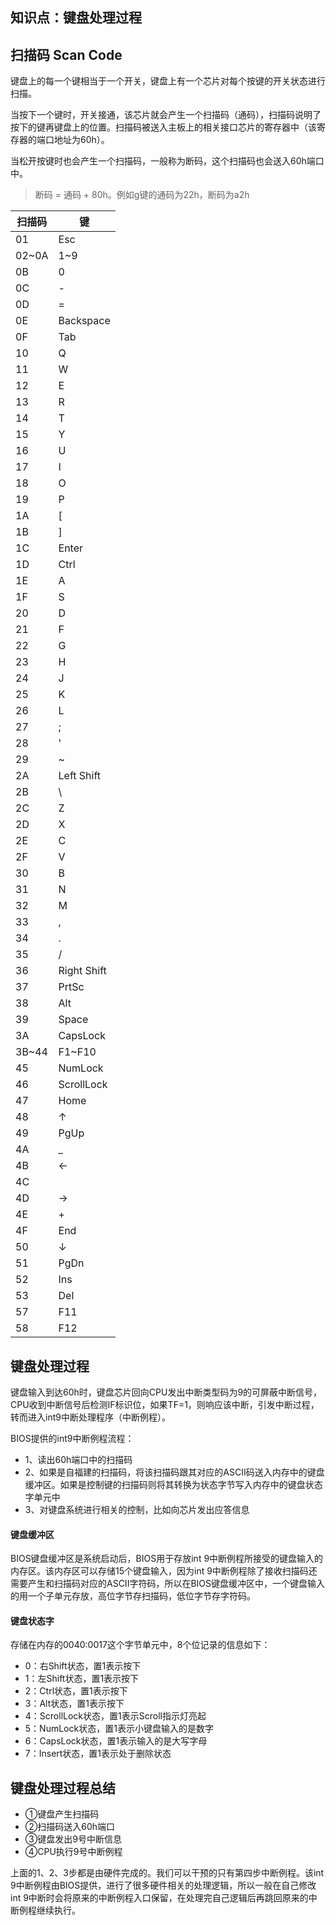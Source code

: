 知识点：键盘处理过程
---

## 扫描码 Scan Code
键盘上的每一个键相当于一个开关，键盘上有一个芯片对每个按键的开关状态进行扫描。

当按下一个键时，开关接通，该芯片就会产生一个扫描码（通码），扫描码说明了按下的键再键盘上的位置。扫描码被送入主板上的相关接口芯片的寄存器中（该寄存器的端口地址为60h）。

当松开按键时也会产生一个扫描码，一般称为断码，这个扫描码也会送入60h端口中。

> 断码 = 通码 + 80h。例如g键的通码为22h，断码为a2h


| 扫描码 | 键 |
| - | --- |
| 01 | Esc |
| 02~0A | 1~9 |
| 0B | 0 |
| 0C | - |
| 0D | = |
| 0E | Backspace |
| 0F | Tab |
| 10 | Q |
| 11 | W |
| 12 | E |
| 13 | R |
| 14 | T |
| 15 | Y |
| 16 | U |
| 17 | I |
| 18 | O |
| 19 | P |
| 1A | [ |
| 1B | ] |
| 1C | Enter |
| 1D | Ctrl |
| 1E | A |
| 1F | S |
| 20 | D |
| 21 | F |
| 22 | G |
| 23 | H |
| 24 | J |
| 25 | K |
| 26 | L |
| 27 | ; |
| 28 | ' |
| 29 | ~ |
| 2A | Left Shift |
| 2B | \ |
| 2C | Z |
| 2D | X |
| 2E | C |
| 2F | V |
| 30 | B |
| 31 | N |
| 32 | M |
| 33 | , |
| 34 | . |
| 35 | / |
| 36 | Right Shift |
| 37 | PrtSc |
| 38 | Alt |
| 39 | Space |
| 3A | CapsLock |
| 3B~44 | F1~F10 |
| 45 | NumLock |
| 46 | ScrollLock |
| 47 | Home |
| 48 | ↑ |
| 49 | PgUp |
| 4A | _ |
| 4B | ← |
| 4C |  |
| 4D | → |
| 4E | + |
| 4F | End |
| 50 | ↓ |
| 51 | PgDn |
| 52 | Ins |
| 53 | Del |
| 57 | F11 |
| 58 | F12 |

## 键盘处理过程

键盘输入到达60h时，键盘芯片回向CPU发出中断类型码为9的可屏蔽中断信号，CPU收到中断信号后检测IF标识位，如果TF=1，则响应该中断，引发中断过程，转而进入int9中断处理程序（中断例程）。

BIOS提供的int9中断例程流程：

- 1、读出60h端口中的扫描码
- 2、如果是自福建的扫描码，将该扫描码跟其对应的ASCII码送入内存中的键盘缓冲区。如果是控制键的扫描码则将其转换为状态字节写入内存中的键盘状态字单元中
- 3、对键盘系统进行相关的控制，比如向芯片发出应答信息

#### 键盘缓冲区

BIOS键盘缓冲区是系统启动后，BIOS用于存放int 9中断例程所接受的键盘输入的内存区。该内存区可以存储15个键盘输入，因为int 9中断例程除了接收扫描码还需要产生和扫描码对应的ASCII字符码，所以在BIOS键盘缓冲区中，一个键盘输入的用一个子单元存放，高位字节存扫描码，低位字节存字符码。

#### 键盘状态字

存储在内存的0040:0017这个字节单元中，8个位记录的信息如下：

- 0：右Shift状态，置1表示按下
- 1：左Shift状态，置1表示按下
- 2：Ctrl状态，置1表示按下
- 3：Alt状态，置1表示按下
- 4：ScrollLock状态，置1表示Scroll指示灯亮起
- 5：NumLock状态，置1表示小键盘输入的是数字
- 6：CapsLock状态，置1表示输入的是大写字母
- 7：Insert状态，置1表示处于删除状态


## 键盘处理过程总结

- ①键盘产生扫描码
- ②扫描码送入60h端口
- ③键盘发出9号中断信息
- ④CPU执行9号中断例程

上面的1、2、3步都是由硬件完成的。我们可以干预的只有第四步中断例程。该int 9中断例程由BIOS提供，进行了很多硬件相关的处理逻辑，所以一般在自己修改int 9中断时会将原来的中断例程入口保留，在处理完自己逻辑后再跳回原来的中断例程继续执行。